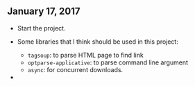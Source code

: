 ## January 17, 2017 

- Start the project. 
- Some libraries that I think should be used in this project: 
  + `tagsoup`: to parse HTML page to find link 
  + `optparse-applicative`: to parse command line argument 
  + `async`: for concurrent downloads. 
  
-   
